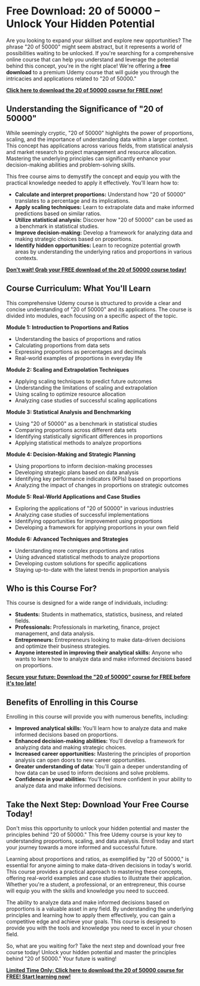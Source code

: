# Free Download: 20 of 50000 – Unlock Your Hidden Potential

Are you looking to expand your skillset and explore new opportunities? The phrase "20 of 50000" might seem abstract, but it represents a world of possibilities waiting to be unlocked. If you're searching for a comprehensive online course that can help you understand and leverage the potential behind this concept, you're in the right place!  We're offering a **free download** to a premium Udemy course that will guide you through the intricacies and applications related to "20 of 50000."

[**Click here to download the 20 of 50000 course for FREE now!**](https://udemywork.com/20-of-50000)

## Understanding the Significance of "20 of 50000"

While seemingly cryptic, "20 of 50000" highlights the power of proportions, scaling, and the importance of understanding data within a larger context. This concept has applications across various fields, from statistical analysis and market research to project management and resource allocation. Mastering the underlying principles can significantly enhance your decision-making abilities and problem-solving skills.

This free course aims to demystify the concept and equip you with the practical knowledge needed to apply it effectively. You'll learn how to:

*   **Calculate and interpret proportions:** Understand how "20 of 50000" translates to a percentage and its implications.
*   **Apply scaling techniques:** Learn to extrapolate data and make informed predictions based on similar ratios.
*   **Utilize statistical analysis:** Discover how "20 of 50000" can be used as a benchmark in statistical studies.
*   **Improve decision-making:** Develop a framework for analyzing data and making strategic choices based on proportions.
*   **Identify hidden opportunities:** Learn to recognize potential growth areas by understanding the underlying ratios and proportions in various contexts.

[**Don't wait! Grab your FREE download of the 20 of 50000 course today!**](https://udemywork.com/20-of-50000)

## Course Curriculum: What You'll Learn

This comprehensive Udemy course is structured to provide a clear and concise understanding of "20 of 50000" and its applications. The course is divided into modules, each focusing on a specific aspect of the topic.

**Module 1: Introduction to Proportions and Ratios**

*   Understanding the basics of proportions and ratios
*   Calculating proportions from data sets
*   Expressing proportions as percentages and decimals
*   Real-world examples of proportions in everyday life

**Module 2: Scaling and Extrapolation Techniques**

*   Applying scaling techniques to predict future outcomes
*   Understanding the limitations of scaling and extrapolation
*   Using scaling to optimize resource allocation
*   Analyzing case studies of successful scaling applications

**Module 3: Statistical Analysis and Benchmarking**

*   Using "20 of 50000" as a benchmark in statistical studies
*   Comparing proportions across different data sets
*   Identifying statistically significant differences in proportions
*   Applying statistical methods to analyze proportions

**Module 4: Decision-Making and Strategic Planning**

*   Using proportions to inform decision-making processes
*   Developing strategic plans based on data analysis
*   Identifying key performance indicators (KPIs) based on proportions
*   Analyzing the impact of changes in proportions on strategic outcomes

**Module 5: Real-World Applications and Case Studies**

*   Exploring the applications of "20 of 50000" in various industries
*   Analyzing case studies of successful implementations
*   Identifying opportunities for improvement using proportions
*   Developing a framework for applying proportions in your own field

**Module 6: Advanced Techniques and Strategies**

*   Understanding more complex proportions and ratios
*   Using advanced statistical methods to analyze proportions
*   Developing custom solutions for specific applications
*   Staying up-to-date with the latest trends in proportion analysis

## Who is this Course For?

This course is designed for a wide range of individuals, including:

*   **Students:** Students in mathematics, statistics, business, and related fields.
*   **Professionals:** Professionals in marketing, finance, project management, and data analysis.
*   **Entrepreneurs:** Entrepreneurs looking to make data-driven decisions and optimize their business strategies.
*   **Anyone interested in improving their analytical skills:** Anyone who wants to learn how to analyze data and make informed decisions based on proportions.

[**Secure your future: Download the "20 of 50000" course for FREE before it's too late!**](https://udemywork.com/20-of-50000)

## Benefits of Enrolling in this Course

Enrolling in this course will provide you with numerous benefits, including:

*   **Improved analytical skills:** You'll learn how to analyze data and make informed decisions based on proportions.
*   **Enhanced decision-making abilities:** You'll develop a framework for analyzing data and making strategic choices.
*   **Increased career opportunities:** Mastering the principles of proportion analysis can open doors to new career opportunities.
*   **Greater understanding of data:** You'll gain a deeper understanding of how data can be used to inform decisions and solve problems.
*   **Confidence in your abilities:** You'll feel more confident in your ability to analyze data and make informed decisions.

## Take the Next Step: Download Your Free Course Today!

Don't miss this opportunity to unlock your hidden potential and master the principles behind "20 of 50000." This free Udemy course is your key to understanding proportions, scaling, and data analysis. Enroll today and start your journey towards a more informed and successful future.

Learning about proportions and ratios, as exemplified by "20 of 50000," is essential for anyone aiming to make data-driven decisions in today's world. This course provides a practical approach to mastering these concepts, offering real-world examples and case studies to illustrate their application. Whether you're a student, a professional, or an entrepreneur, this course will equip you with the skills and knowledge you need to succeed.

The ability to analyze data and make informed decisions based on proportions is a valuable asset in any field. By understanding the underlying principles and learning how to apply them effectively, you can gain a competitive edge and achieve your goals. This course is designed to provide you with the tools and knowledge you need to excel in your chosen field.

So, what are you waiting for? Take the next step and download your free course today! Unlock your hidden potential and master the principles behind "20 of 50000." Your future is waiting!

[**Limited Time Only: Click here to download the 20 of 50000 course for FREE! Start learning now!**](https://udemywork.com/20-of-50000)
